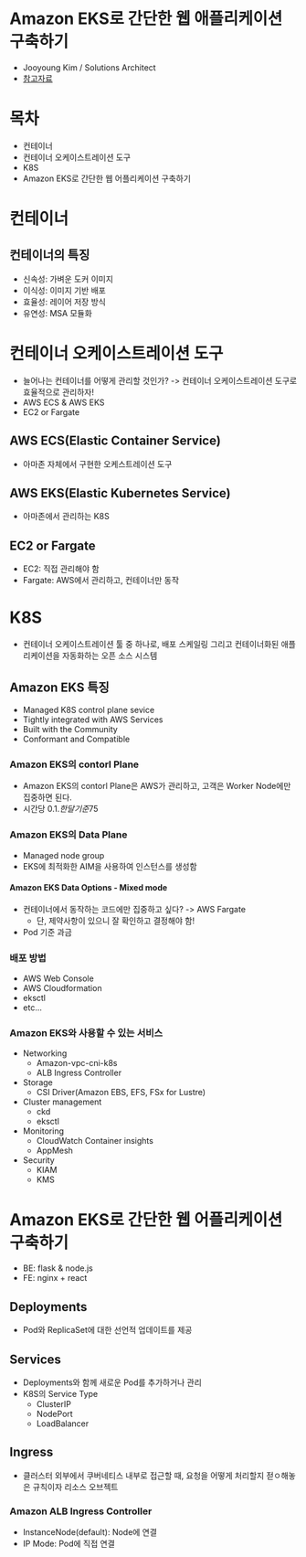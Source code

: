 # Amazon EKS로 간단한 웹 애플리케이션 구축하기
- Jooyoung Kim / Solutions Architect
- [참고자료](https://master.d3s71i2n51x60t.amplifyapp.com/ko/)

# 목차
- 컨테이너
- 컨테이너 오케이스트레이션 도구
- K8S
- Amazon EKS로 간단한 웹 어플리케이션 구축하기

# 컨테이너

## 컨테이너의 특징
- 신속성: 가벼운 도커 이미지
- 이식성: 이미지 기반 배포
- 효율성: 레이어 저장 방식
- 유연성: MSA 모듈화

# 컨테이너 오케이스트레이션 도구
- 늘어나는 컨테이너를 어떻게 관리할 것인가? -> 컨테이너 오케이스트레이션 도구로 효율적으로 관리하자!
- AWS ECS & AWS EKS
- EC2 or Fargate

## AWS ECS(Elastic Container Service)
- 아마존 자체에서 구현한 오케스트레이션 도구

## AWS EKS(Elastic Kubernetes Service)
- 아마존에서 관리하는 K8S

## EC2 or Fargate
- EC2: 직접 관리해야 함
- Fargate: AWS에서 관리하고, 컨테이너만 동작

# K8S
- 컨테이너 오케이스트레이션 툴 중 하나로, 배포 스케일링 그리고 컨테이너화된 애플리케이션을 자동화하는 오픈 소스 시스템

## Amazon EKS 특징
- Managed K8S control plane sevice
- Tightly integrated with AWS Services
- Built with the Community
- Conformant and Compatible

### Amazon EKS의 contorl Plane
- Amazon EKS의 contorl Plane은 AWS가 관리하고, 고객은 Worker Node에만 집중하면 된다.
- 시간당 0.1$. 한달 기준 75$

### Amazon EKS의 Data Plane
- Managed node group
- EKS에 최적화한 AIM을 사용하여 인스턴스를 생성함

#### Amazon EKS Data Options - Mixed mode
- 컨테이너에서 동작하는 코드에만 집중하고 싶다? -> AWS Fargate
   - 단, 제약사항이 있으니 잘 확인하고 결정해야 함!
- Pod 기준 과금

### 배포 방법
- AWS Web Console
- AWS Cloudformation
- eksctl
- etc...

### Amazon EKS와 사용할 수 있는 서비스
- Networking
   - Amazon-vpc-cni-k8s
   - ALB Ingress Controller
- Storage
  - CSI Driver(Amazon EBS, EFS, FSx for Lustre)
- Cluster management
   - ckd
   - eksctl
- Monitoring
   - CloudWatch Container insights
   - AppMesh
- Security
   - KIAM
   - KMS

# Amazon EKS로 간단한 웹 어플리케이션 구축하기
- BE: flask & node.js
- FE: nginx + react

## Deployments
- Pod와 ReplicaSet에 대한 선언적 업데이트를 제공

## Services
- Deployments와 함께 새로운 Pod를 추가하거나 관리
- K8S의 Service Type
   - ClusterIP
   - NodePort
   - LoadBalancer

## Ingress
- 클러스터 외부에서 쿠버네티스 내부로 접근할 때, 요청을 어떻게 처리할지 젇ㅇ해놓은 규칙이자 리소스 오브젝트

### Amazon ALB Ingress Controller
- InstanceNode(default): Node에 연결
- IP Mode: Pod에 직접 연결
